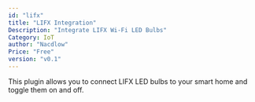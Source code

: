```yaml
---
id: "lifx"
title: "LIFX Integration"
Description: "Integrate LIFX Wi-Fi LED Bulbs"
Category: IoT
author: "Nacdlow"
Price: "Free"
version: "v0.1"
---
```


This plugin allows you to connect LIFX LED bulbs to your smart home and toggle
them on and off.

